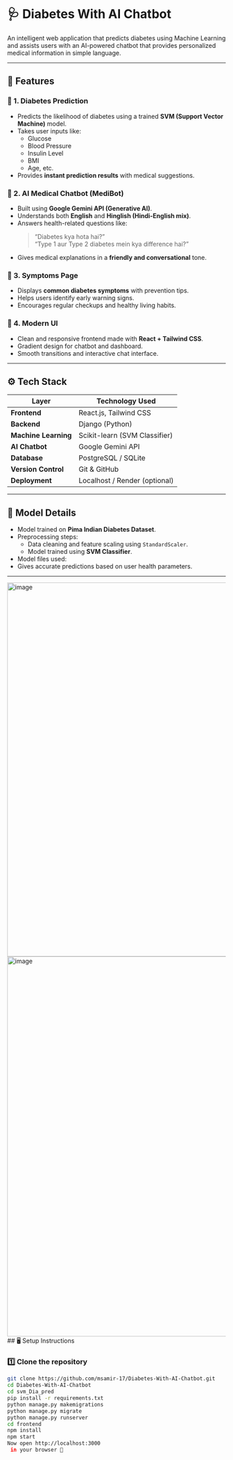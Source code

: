 # 🩺 Diabetes With AI Chatbot

An intelligent web application that predicts diabetes using Machine Learning and assists users with an AI-powered chatbot that provides personalized medical information in simple language.

---

## 🚀 Features

### 🔹 1. Diabetes Prediction
- Predicts the likelihood of diabetes using a trained **SVM (Support Vector Machine)** model.  
- Takes user inputs like:
  - Glucose  
  - Blood Pressure  
  - Insulin Level  
  - BMI  
  - Age, etc.  
- Provides **instant prediction results** with medical suggestions.

### 🔹 2. AI Medical Chatbot (MediBot)
- Built using **Google Gemini API (Generative AI)**.  
- Understands both **English** and **Hinglish (Hindi-English mix)**.  
- Answers health-related questions like:  
  > “Diabetes kya hota hai?”  
  > “Type 1 aur Type 2 diabetes mein kya difference hai?”  
- Gives medical explanations in a **friendly and conversational** tone.

### 🔹 3. Symptoms Page
- Displays **common diabetes symptoms** with prevention tips.  
- Helps users identify early warning signs.  
- Encourages regular checkups and healthy living habits.

### 🔹 4. Modern UI
- Clean and responsive frontend made with **React + Tailwind CSS**.  
- Gradient design for chatbot and dashboard.  
- Smooth transitions and interactive chat interface.

---

## ⚙️ Tech Stack

| Layer | Technology Used |
|-------|------------------|
| **Frontend** | React.js, Tailwind CSS |
| **Backend** | Django (Python) |
| **Machine Learning** | Scikit-learn (SVM Classifier) |
| **AI Chatbot** | Google Gemini API |
| **Database** | PostgreSQL / SQLite |
| **Version Control** | Git & GitHub |
| **Deployment** | Localhost / Render (optional) |

---

## 🧠 Model Details

- Model trained on **Pima Indian Diabetes Dataset**.  
- Preprocessing steps:
  - Data cleaning and feature scaling using `StandardScaler`.
  - Model trained using **SVM Classifier**.
- Model files used:
- Gives accurate predictions based on user health parameters.

---

<img width="1600" height="861" alt="image" src="https://github.com/user-attachments/assets/81be3457-461c-4f38-a529-e6ac63c8bf10" />
<img width="1600" height="875" alt="image" src="https://github.com/user-attachments/assets/b3829f18-ec87-45b8-90cd-e5f4aa95bef1" />
## 🖥️ Setup Instructions

### 1️⃣ Clone the repository
```bash
git clone https://github.com/msamir-17/Diabetes-With-AI-Chatbot.git
cd Diabetes-With-AI-Chatbot
cd svm_Dia_pred
pip install -r requirements.txt
python manage.py makemigrations
python manage.py migrate
python manage.py runserver
cd frontend
npm install
npm start
Now open http://localhost:3000
 in your browser 🚀

